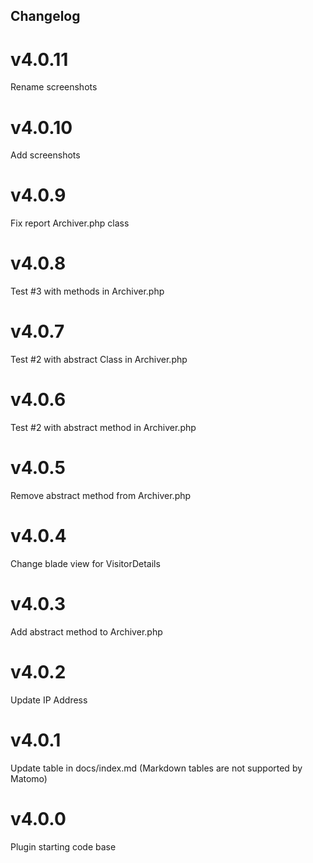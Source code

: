 ## Changelog

# v4.0.11
Rename screenshots

# v4.0.10
Add screenshots

# v4.0.9
Fix report Archiver.php class

# v4.0.8
Test #3 with methods in Archiver.php

# v4.0.7
Test #2 with abstract Class in Archiver.php

# v4.0.6
Test #2 with abstract method in Archiver.php

# v4.0.5
Remove abstract method from Archiver.php

# v4.0.4
Change blade view for VisitorDetails

# v4.0.3
Add abstract method to Archiver.php

# v4.0.2
Update IP Address

# v4.0.1
Update table in docs/index.md (Markdown tables are not supported by Matomo)

# v4.0.0
Plugin starting code base